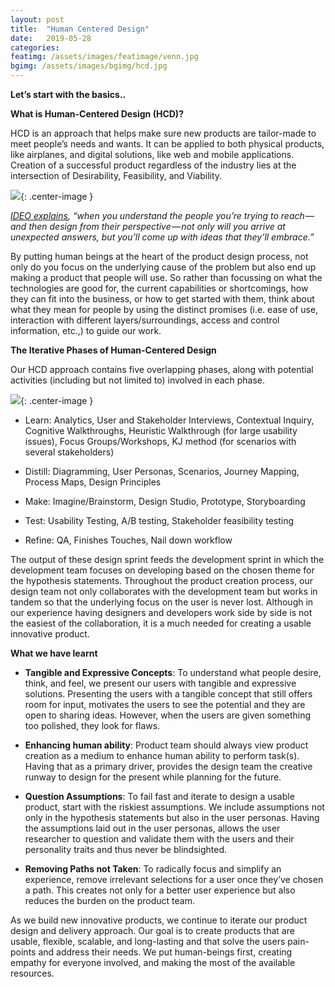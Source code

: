 ```yaml
---
layout: post
title:  "Human Centered Design"
date:   2019-05-28
categories:
featimg: /assets/images/featimage/venn.jpg
bgimg: /assets/images/bgimg/hcd.jpg
---
```


**Let’s start with the basics..**

**What is Human-Centered Design (HCD)?**

HCD is an approach that helps make sure new products are tailor-made to meet people’s needs and wants. It can be applied to both physical products, like airplanes, and digital solutions, like web and mobile applications. Creation of a successful product regardless of the industry lies at the intersection of Desirability, Feasibility, and Viability.

![](//healthstarinfo.com/blogs/assets/images/hcd/venn.jpg){: .center-image }

*[IDEO explains](http://www.designkit.org/resources/1), “when you understand the people you’re trying to reach — and then design from their perspective — not only will you arrive at unexpected answers, but you’ll come up with ideas that they’ll embrace.”*

By putting human beings at the heart of the product design process, not only do you focus on the underlying cause of the problem but also end up making a product that people will use. So rather than focussing on what the technologies are good for, the current capabilities or shortcomings, how they can fit into the business, or how to get started with them, think about what they mean for people by using the distinct promises (i.e. ease of use, interaction with different layers/surroundings, access and control information, etc.,) to guide our work.

**The Iterative Phases of Human-Centered Design**

Our HCD approach contains five overlapping phases, along with potential activities (including but not limited to) involved in each phase.

![](//healthstarinfo.com/blogs/assets/images/hcd/board.jpg){: .center-image }

-	Learn: Analytics, User and Stakeholder Interviews, Contextual Inquiry, Cognitive Walkthroughs, Heuristic Walkthrough (for large usability issues), Focus Groups/Workshops, KJ method (for scenarios with several stakeholders)

-	Distill: Diagramming, User Personas, Scenarios, Journey Mapping, Process Maps, Design Principles  

-	Make: Imagine/Brainstorm, Design Studio, Prototype, Storyboarding

-	Test: Usability Testing, A/B testing, Stakeholder feasibility testing

-	Refine: QA, Finishes Touches, Nail down workflow

The output of these design sprint feeds the development sprint in which the development team focuses on developing based on the chosen theme for the hypothesis statements. Throughout the product creation process, our design team not only collaborates with the development team but works in tandem so that the underlying focus on the user is never lost. Although in our experience having designers and developers work side by side is not the easiest of the collaboration, it is a much needed for creating a usable innovative product.


**What we have learnt**

-	**Tangible and Expressive Concepts**: To understand what people desire, think, and feel, we present our users with tangible and expressive solutions. Presenting the users with a tangible concept that still offers room for input, motivates the users to see the potential and they are open to sharing ideas. However, when the users are given something too polished, they look for flaws.

-	**Enhancing human ability**: Product team should always view product creation as a medium to enhance human ability to perform task(s). Having that as a primary driver, provides the design team the creative runway to design for the present while planning for the future.

-	**Question Assumptions**: To fail fast and iterate to design a usable product, start with the riskiest assumptions. We include assumptions not only in the hypothesis statements but also in the user personas. Having the assumptions laid out in the user personas, allows the user researcher to question and validate them with the users and their personality traits and thus never be blindsighted.

-	**Removing Paths not Taken**: To radically focus and simplify an experience, remove irrelevant selections for a user once they’ve chosen a path. This creates not only for a better user experience but also reduces the burden on the product team.


As we build new innovative products, we continue to iterate our product design and delivery approach. Our goal is to create products that are usable, flexible, scalable, and long-lasting and that solve the users pain-points and address their needs. We put human-beings first, creating empathy for everyone involved, and making the most of the available resources.
